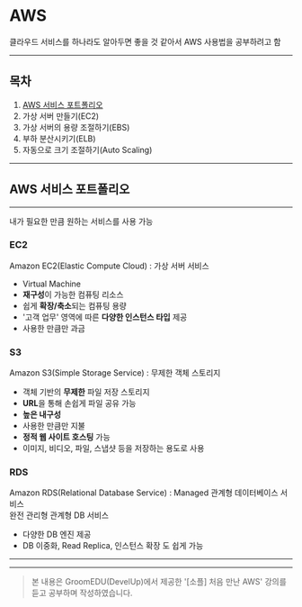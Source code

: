 # AWS

클라우드 서비스를 하나라도 알아두면 좋을 것 같아서 AWS 사용법을 공부하려고 함

---

## 목차
1. [AWS 서비스 포트폴리오](#AWS-서비스-포트폴리오)
2. 가상 서버 만들기(EC2)
3. 가상 서버의 용량 조절하기(EBS)
4. 부하 분산시키기(ELB)
5. 자동으로 크기 조절하기(Auto Scaling)

---
## AWS 서비스 포트폴리오
---
내가 필요한 만큼 원하는 서비스를 사용 가능  

### EC2
Amazon EC2(Elastic Compute Cloud) : 가상 서버 서비스
- Virtual Machine
- **재구성**이 가능한 컴퓨팅 리소스
- 쉽게 **확장/축소**되는 컴퓨팅 용량
- '고객 업무' 영역에 따른 **다양한 인스턴스 타입** 제공
- 사용한 만큼만 과금

### S3
Amazon S3(Simple Storage Service) : 무제한 객체 스토리지
- 객체 기반의 **무제한** 파일 저장 스토리지
- **URL**을 통해 손쉽게 파일 공유 가능
- **높은 내구성**
- 사용한 만큼만 지불
- **정적 웹 사이트 호스팅** 가능
- 이미지, 비디오, 파일, 스냅샷 등을 저장하는 용도로 사용

### RDS
Amazon RDS(Relational Database Service) : Managed 관계형 데이터베이스 서비스  
완전 관리형 관계형 DB 서비스
- 다양한 DB 엔진 제공
- DB 이중화, Read Replica, 인스턴스 확장 도 쉽게 가능

---
---
> 본 내용은 GroomEDU(DevelUp)에서 제공한 '[소플] 처음 만난 AWS' 강의를 듣고 공부하며 작성하였습니다.
